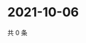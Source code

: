 # 2021-10-06

共 0 条

<!-- BEGIN -->
<!-- 最后更新时间 Wed Oct 06 2021 00:28:29 GMT+0800 (China Standard Time) -->

<!-- END -->
